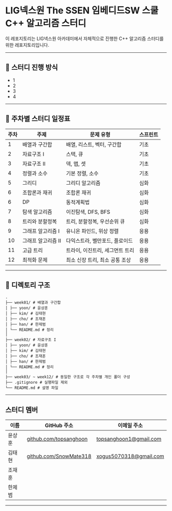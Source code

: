 # LIG넥스원 The SSEN 임베디드SW 스쿨 C++ 알고리즘 스터디

이 레포지토리는 LIG넥스원 아카데미에서 자체적으로 진행한 C++ 알고리즘 스터디를 위한 레포지토리입니다.

---

## 📅 스터디 진행 방식

- 1
- 2
- 3
- 4

---

## 📅 주차별 스터디 일정표

| 주차 | 주제              | 문제 유형                                      | 스프린트 |
|------|-------------------|-----------------------------------------------|-----------|
| 1    | 배열과 구간합     | 배열, 리스트, 벡터, 구간합                     | 기초      |
| 2    | 자료구조 I        | 스택, 큐                                     | 기초      |
| 3    | 자료구조 II       | 덱, 맵, 셋                                   | 기초      |
| 4    | 정렬과 소수       | 기본 정렬, 소수                               | 기초      |
| 5    | 그리디            | 그리디 알고리즘                             | 심화      |
| 6    | 조합론과 재귀     | 조합론 재귀                                 | 심화      |
| 6    | DP              | 동적계획법                                  | 심화      |
| 7    | 탐색 알고리즘     | 이진탐색, DFS, BFS                            | 심화      |
| 8    | 트리와 분할정복   | 트리, 분할정복, 우선순위 큐                   | 심화      |
| 9    | 그래프 알고리즘 I | 유니온 파인드, 위상 정렬                      | 응용      |
| 10   | 그래프 알고리즘 II| 다익스트라, 벨만포드, 플로이드                | 응용      |
| 11   | 고급 트리         | 트라이, 이진트리, 세그먼트 트리               | 응용      |
| 12   | 최적화 문제       | 최소 신장 트리, 최소 공통 조상               | 응용      |

---

## 📁 디렉토리 구조

```plaintext
.
├── week01/ # 배열과 구간합
│ ├── yoon/ # 윤상훈
│ ├── kim/ # 김태현
│ ├── cho/ # 조재훈
│ ├── han/ # 한제범
│ └── README.md # 정리
│
├── week02/ # 자료구조 I
│ ├── yoon/ # 윤상훈
│ ├── kim/ # 김태현
│ ├── cho/ # 조재훈
│ ├── han/ # 한제범
│ └── README.md # 정리
│
├── week03/ ~ week12/ # 동일한 구조로 각 주차별 개인 폴더 구성
├── .gitignore # 실행파일 제외
└── README.md # 설명 파일
```

---

## 스터디 멤버

| 이름   | GitHub 주소                                                | 이메일 주소               |
|--------|-------------------------------------------------------------|----------------------------|
| 윤상훈 | [github.com/topsanghoon](https://github.com/topsanghoon)   | topsanghoon1@gmail.com     |
| 김태현 | [github.com/SnowMate318](https://github.com/SnowMate318)   | xogus5070318@gmail.com     |
| 조재훈 |                                                             |                            |
| 한제범 |                                                             |                            |

---
